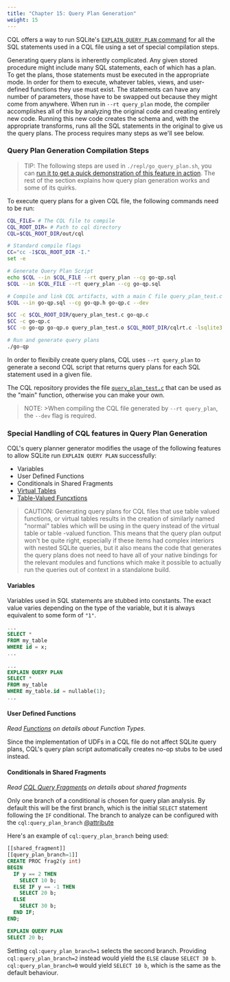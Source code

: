 ```yaml
---
title: "Chapter 15: Query Plan Generation"
weight: 15
---
```

<!---
-- Copyright (c) Meta Platforms, Inc. and affiliates.
--
-- This source code is licensed under the MIT license found in the
-- LICENSE file in the root directory of this source tree.
-->

CQL offers a way to run SQLite's [`EXPLAIN QUERY PLAN` command](https://www.sqlite.org/eqp.html)
for all the SQL statements used in a CQL file using a set of special
compilation steps.

Generating query plans is inherently complicated. Any given stored
procedure might include many SQL statements, each of which has a
plan. To get the plans, those statements must be executed in the
appropriate mode. In order for them to execute, whatever tables, views,
and user-defined functions they use must exist. The statements can have
any number of parameters, those have to be swapped out because they might
come from anywhere. When run in `--rt query_plan` mode, the compiler
accomplishes all of this by analyzing the original code and creating
entirely new code. Running this new code creates the schema and, with
the appropriate transforms, runs all the SQL statements in the original
to give us the query plans. The process requires many steps as we'll
see below.

### Query Plan Generation Compilation Steps

>TIP:
>The following steps are used in `./repl/go_query_plan.sh`, you can [run it to get a quick demonstration of this feature in action](../quick_start/playground.md#query-plan-playground).
>The rest of the section explains how query plan generation works and some of its quirks.

To execute query plans for a given CQL file, the following commands need to be run:

```bash
CQL_FILE= # The CQL file to compile
CQL_ROOT_DIR= # Path to cql directory
CQL=$CQL_ROOT_DIR/out/cql

# Standard compile flags
CC="cc -I$CQL_ROOT_DIR -I."
set -e

# Generate Query Plan Script
echo $CQL --in $CQL_FILE --rt query_plan --cg go-qp.sql
$CQL --in $CQL_FILE --rt query_plan --cg go-qp.sql

# Compile and link CQL artifacts, with a main C file query_plan_test.c
$CQL --in go-qp.sql --cg go-qp.h go-qp.c --dev

$CC -c $CQL_ROOT_DIR/query_plan_test.c go-qp.c
$CC -c go-qp.c
$CC -o go-qp go-qp.o query_plan_test.o $CQL_ROOT_DIR/cqlrt.c -lsqlite3

# Run and generate query plans
./go-qp
```

In order to flexibily create query plans, CQL uses `--rt query_plan`
to generate a second CQL script that returns query plans for each SQL
statement used in a given file.

The CQL repository provides the file
[`query_plan_test.c`](https://github.com/ricomariani/CG-SQL-author/blob/main/sources/query_plan_test.c) that can be used
as the "main" function, otherwise you can make your own.

>NOTE: >When compiling the CQL file generated by `--rt query_plan`, the
>`--dev` flag is required.

### Special Handling of CQL features in Query Plan Generation
CQL's query planner generator modifies the usage of the following features to allow SQLite run `EXPLAIN QUERY PLAN` successfully:

- Variables
- User Defined Functions
- Conditionals in Shared Fragments
- [Virtual Tables](https://sqlite.org/vtab.html)
- [Table-Valued Funcxtions](https://sqlite.org/vtab.html#tabfunc2)

> CAUTION:
> Generating query plans for CQL files that use table valued functions, or virtual tables
> results in the creation of similarly named "normal" tables which will be using in the query instead
> of the virtual table or table -valued function.
> This means that the query plan output won't be quite right, especially if these items had complex interiors
> with nested SQLite queries, but it also means the code that generates
> the query plans does not need to have all of your native bindings for the relevant modules and functions
> which make it possible to actually run the queries out of context in a standalone build.

#### Variables

Variables used in SQL statements are stubbed into constants. The exact
value varies depending on the type of the variable, but it is always
equivalent to some form of `"1"`.

```sql
...
SELECT *
FROM my_table
WHERE id = x;
...
```

```sql
...
EXPLAIN QUERY PLAN
SELECT *
FROM my_table
WHERE my_table.id = nullable(1);
...
```

#### User Defined Functions

_Read [Functions](./08_functions.md) on details about Function Types._

Since the implementation of UDFs in a CQL file do not affect SQLite
query plans, CQL's query plan script automatically creates no-op stubs
to be used instead.

#### Conditionals in Shared Fragments

_Read [CQL Query Fragments](./14_shared_fragments.md) on details about shared fragments_

Only one branch of a conditional is chosen for query plan analysis. By
default this will be the first branch, which is the initial
`SELECT` statement following the `IF` conditional.  The branch
to analyze can be configured with the `cql:query_plan_branch`
[@attribute](./appendices/03_control_directives.md)

Here's an example of `cql:query_plan_branch` being used:

```sql
[[shared_fragment]]
[[query_plan_branch=1]]
CREATE PROC frag2(y int)
BEGIN
  IF y == 2 THEN
    SELECT 10 b;
  ELSE IF y == -1 THEN
    SELECT 20 b;
  ELSE
    SELECT 30 b;
  END IF;
END;
```

```sql
EXPLAIN QUERY PLAN
SELECT 20 b;
```

Setting `cql:query_plan_branch=1` selects the second branch. Providing
`cql:query_plan_branch=2` instead would yield the `ELSE` clause `SELECT 30 b`.
`cql:query_plan_branch=0` would yield `SELECT 10 b`, which is
the same as the default behaviour.
